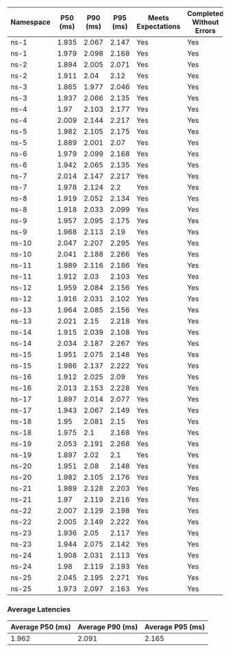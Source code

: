 | Namespace | P50 (ms) | P90 (ms) | P95 (ms) | Meets Expectations | Completed Without Errors |
|-----------|----------|----------|----------|--------------------|--------------------------|
| ns-1 | 1.935 | 2.067 | 2.147 | Yes | Yes |
| ns-1 | 1.979 | 2.098 | 2.168 | Yes | Yes |
| ns-2 | 1.894 | 2.005 | 2.071 | Yes | Yes |
| ns-2 | 1.911 | 2.04 | 2.12 | Yes | Yes |
| ns-3 | 1.865 | 1.977 | 2.046 | Yes | Yes |
| ns-3 | 1.937 | 2.066 | 2.135 | Yes | Yes |
| ns-4 | 1.97 | 2.103 | 2.177 | Yes | Yes |
| ns-4 | 2.009 | 2.144 | 2.217 | Yes | Yes |
| ns-5 | 1.982 | 2.105 | 2.175 | Yes | Yes |
| ns-5 | 1.889 | 2.001 | 2.07 | Yes | Yes |
| ns-6 | 1.979 | 2.099 | 2.168 | Yes | Yes |
| ns-6 | 1.942 | 2.065 | 2.135 | Yes | Yes |
| ns-7 | 2.014 | 2.147 | 2.217 | Yes | Yes |
| ns-7 | 1.978 | 2.124 | 2.2 | Yes | Yes |
| ns-8 | 1.919 | 2.052 | 2.134 | Yes | Yes |
| ns-8 | 1.918 | 2.033 | 2.099 | Yes | Yes |
| ns-9 | 1.957 | 2.095 | 2.175 | Yes | Yes |
| ns-9 | 1.968 | 2.113 | 2.19 | Yes | Yes |
| ns-10 | 2.047 | 2.207 | 2.295 | Yes | Yes |
| ns-10 | 2.041 | 2.188 | 2.266 | Yes | Yes |
| ns-11 | 1.989 | 2.116 | 2.186 | Yes | Yes |
| ns-11 | 1.912 | 2.03 | 2.103 | Yes | Yes |
| ns-12 | 1.959 | 2.084 | 2.156 | Yes | Yes |
| ns-12 | 1.916 | 2.031 | 2.102 | Yes | Yes |
| ns-13 | 1.964 | 2.085 | 2.156 | Yes | Yes |
| ns-13 | 2.021 | 2.15 | 2.218 | Yes | Yes |
| ns-14 | 1.915 | 2.039 | 2.108 | Yes | Yes |
| ns-14 | 2.034 | 2.187 | 2.267 | Yes | Yes |
| ns-15 | 1.951 | 2.075 | 2.148 | Yes | Yes |
| ns-15 | 1.986 | 2.137 | 2.222 | Yes | Yes |
| ns-16 | 1.912 | 2.025 | 2.09 | Yes | Yes |
| ns-16 | 2.013 | 2.153 | 2.228 | Yes | Yes |
| ns-17 | 1.897 | 2.014 | 2.077 | Yes | Yes |
| ns-17 | 1.943 | 2.067 | 2.149 | Yes | Yes |
| ns-18 | 1.95 | 2.081 | 2.15 | Yes | Yes |
| ns-18 | 1.975 | 2.1 | 2.168 | Yes | Yes |
| ns-19 | 2.053 | 2.191 | 2.268 | Yes | Yes |
| ns-19 | 1.897 | 2.02 | 2.1 | Yes | Yes |
| ns-20 | 1.951 | 2.08 | 2.148 | Yes | Yes |
| ns-20 | 1.982 | 2.105 | 2.176 | Yes | Yes |
| ns-21 | 1.989 | 2.128 | 2.203 | Yes | Yes |
| ns-21 | 1.97 | 2.119 | 2.216 | Yes | Yes |
| ns-22 | 2.007 | 2.129 | 2.198 | Yes | Yes |
| ns-22 | 2.005 | 2.149 | 2.222 | Yes | Yes |
| ns-23 | 1.936 | 2.05 | 2.117 | Yes | Yes |
| ns-23 | 1.944 | 2.075 | 2.142 | Yes | Yes |
| ns-24 | 1.908 | 2.031 | 2.113 | Yes | Yes |
| ns-24 | 1.98 | 2.119 | 2.193 | Yes | Yes |
| ns-25 | 2.045 | 2.195 | 2.271 | Yes | Yes |
| ns-25 | 1.973 | 2.097 | 2.163 | Yes | Yes |

### Average Latencies
| Average P50 (ms) | Average P90 (ms) | Average P95 (ms) |
|------------------|------------------|------------------|
| 1.962 | 2.091 | 2.165 |
